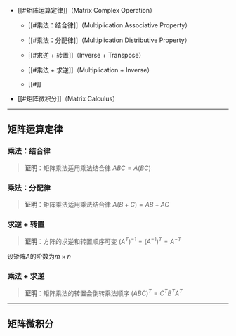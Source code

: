
+ [[#矩阵运算定律]]（Matrix Complex Operation）
	+ [[#乘法：结合律]]（Multiplication Associative Property）
	+ [[#乘法：分配律]]（Multiplication Distributive Property）
	+ [[#求逆 + 转置]]（Inverse + Transpose）
	+ [[#乘法 + 求逆]]（Multiplication + Inverse）

	+ [[#]]
+ [[#矩阵微积分]]（Matrix Calculus）


---
## 矩阵运算定律





### 乘法：结合律 

> **证明**：矩阵乘法适用乘法结合律 $ABC=A(BC)$




### 乘法：分配律 

> **证明**：矩阵乘法适用乘法结合律 $A(B+C)=AB+AC$



### 求逆 + 转置 

> **证明**：方阵的求逆和转置顺序可变 $(A^T)^{-1}=(A^{-1})^T=A^{-T}$

设矩阵$A$的阶数为$m\times n$




### 乘法 + 求逆

> **证明**：矩阵乘法的转置会倒转乘法顺序 $(ABC)^T=C^TB^TA^T$







---
## 矩阵微积分 


###